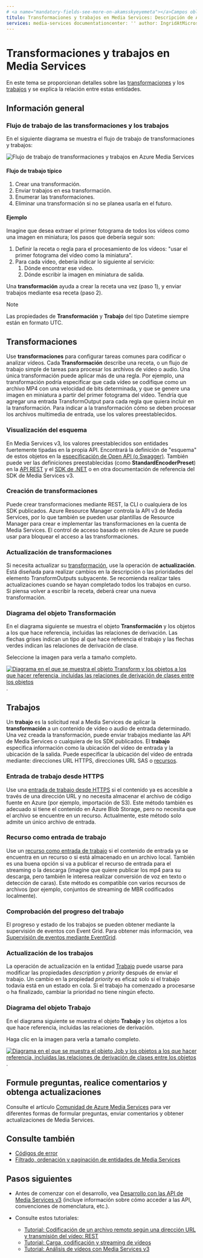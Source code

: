 ```yaml
---
# <a name="mandatory-fields-see-more-on-akamsskyeyemeta"></a>Campos obligatorios. Vea más información en aka.ms/skyeye/meta.
título: Transformaciones y trabajos en Media Services: Descripción de Azure Media Services: Las transformaciones describen las reglas para procesar los vídeos en Azure Media Services.
services: media-services documentationcenter: '' author: IngridAtMicrosoft manager: femila editor: '' ms.service: media-services ms.workload: ms.topic: conceptual ms.date: 03/22/2021 ms.author: inhenkel
---
```


# <a name="transforms-and-jobs-in-media-services"></a>Transformaciones y trabajos en Media Services

En este tema se proporcionan detalles sobre las [transformaciones](/rest/api/media/transforms) y los [trabajos](/rest/api/media/jobs) y se explica la relación entre estas entidades.

## <a name="overview"></a>Información general

### <a name="transformsjobs-workflow"></a>Flujo de trabajo de las transformaciones y los trabajos

En el siguiente diagrama se muestra el flujo de trabajo de transformaciones y trabajos:

![Flujo de trabajo de transformaciones y trabajos en Azure Media Services](./media/encoding/transforms-jobs.png)

#### <a name="typical-workflow"></a>Flujo de trabajo típico

1. Crear una transformación.
2. Enviar trabajos en esa transformación.
3. Enumerar las transformaciones.
4. Eliminar una transformación si no se planea usarla en el futuro.

#### <a name="example"></a>Ejemplo

Imagine que desea extraer el primer fotograma de todos los vídeos como una imagen en miniatura; los pasos que debería seguir son:

1. Definir la receta o regla para el procesamiento de los vídeos: "usar el primer fotograma del vídeo como la miniatura".
2. Para cada vídeo, debería indicar lo siguiente al servicio:
    1. Dónde encontrar ese vídeo.
    2. Dónde escribir la imagen en miniatura de salida.

Una **transformación** ayuda a crear la receta una vez (paso 1), y enviar trabajos mediante esa receta (paso 2).

> [!NOTE]
> Las propiedades de **Transformación** y **Trabajo** del tipo Datetime siempre están en formato UTC.

## <a name="transforms"></a>Transformaciones

Use **transformaciones** para configurar tareas comunes para codificar o analizar vídeos. Cada **Transformación** describe una receta, o un flujo de trabajo simple de tareas para procesar los archivos de vídeo o audio. Una única transformación puede aplicar más de una regla. Por ejemplo, una transformación podría especificar que cada vídeo se codifique como un archivo MP4 con una velocidad de bits determinada, y que se genere una imagen en miniatura a partir del primer fotograma del vídeo. Tendría que agregar una entrada TransformOutput para cada regla que quiera incluir en la transformación. Para indicar a la transformación cómo se deben procesar los archivos multimedia de entrada, use los valores preestablecidos.

### <a name="viewing-schema"></a>Visualización del esquema

En Media Services v3, los valores preestablecidos son entidades fuertemente tipadas en la propia API. Encontrará la definición de "esquema" de estos objetos en la [especificación de Open API (o Swagger)](https://github.com/Azure/azure-rest-api-specs/tree/master/specification/mediaservices/resource-manager/Microsoft.Media/stable/2018-07-01). También puede ver las definiciones preestablecidas (como **StandardEncoderPreset**) en la [API REST](/rest/api/media/transforms/createorupdate#standardencoderpreset) y el [SDK de .NET](/dotnet/api/microsoft.azure.management.media.models.standardencoderpreset) o en otra documentación de referencia del SDK de Media Services v3.

### <a name="creating-transforms"></a>Creación de transformaciones

Puede crear transformaciones mediante REST, la CLI o cualquiera de los SDK publicados. Azure Resource Manager controla la API v3 de Media Services, por lo que también se pueden usar plantillas de Resource Manager para crear e implementar las transformaciones en la cuenta de Media Services. El control de acceso basado en roles de Azure se puede usar para bloquear el acceso a las transformaciones.

### <a name="updating-transforms"></a>Actualización de transformaciones

Si necesita actualizar su [transformación](/rest/api/media/transforms), use la operación de **actualización**. Está diseñada para realizar cambios en la descripción o las prioridades del elemento TransformOutputs subyacente. Se recomienda realizar tales actualizaciones cuando se hayan completado todos los trabajos en curso. Si piensa volver a escribir la receta, deberá crear una nueva transformación.

### <a name="transform-object-diagram"></a>Diagrama del objeto Transformación

En el diagrama siguiente se muestra el objeto **Transformación** y los objetos a los que hace referencia, incluidas las relaciones de derivación. Las flechas grises indican un tipo al que hace referencia el trabajo y las flechas verdes indican las relaciones de derivación de clase.

Seleccione la imagen para verla a tamaño completo.  

[![Diagrama en el que se muestra el objeto Transform y los objetos a los que hacer referencia, incluidas las relaciones de derivación de clases entre los objetos](./media/api-diagrams/transform-small.png)](./media/api-diagrams/transform-large.png#lightbox).

## <a name="jobs"></a>Trabajos

Un **trabajo** es la solicitud real a Media Services de aplicar la **transformación** a un contenido de vídeo o audio de entrada determinado. Una vez creada la transformación, puede enviar trabajos mediante las API de Media Services o cualquiera de los SDK publicados. El **trabajo** especifica información como la ubicación del vídeo de entrada y la ubicación de la salida. Puede especificar la ubicación del vídeo de entrada mediante: direcciones URL HTTPS, direcciones URL SAS o [recursos](/rest/api/media/assets).  

### <a name="job-input-from-https"></a>Entrada de trabajo desde HTTPS

Use una [entrada de trabajo desde HTTPS](job-input-from-http-how-to.md) si el contenido ya es accesible a través de una dirección URL y no necesita almacenar el archivo de código fuente en Azure (por ejemplo, importación de S3). Este método también es adecuado si tiene el contenido en Azure Blob Storage, pero no necesita que el archivo se encuentre en un recurso. Actualmente, este método solo admite un único archivo de entrada.

### <a name="asset-as-job-input"></a>Recurso como entrada de trabajo

Use un [recurso como entrada de trabajo](job-input-from-local-file-how-to.md) si el contenido de entrada ya se encuentra en un recurso o si está almacenado en un archivo local. También es una buena opción si va a publicar el recurso de entrada para el streaming o la descarga (imagine que quiere publicar los mp4 para su descarga, pero también le interesa realizar conversión de voz en texto o detección de caras). Este método es compatible con varios recursos de archivos (por ejemplo, conjuntos de streaming de MBR codificados localmente).

### <a name="checking-job-progress"></a>Comprobación del progreso del trabajo

El progreso y estado de los trabajos se pueden obtener mediante la supervisión de eventos con Event Grid. Para obtener más información, vea [Supervisión de eventos mediante EventGrid](monitoring/job-state-events-cli-how-to.md).

### <a name="updating-jobs"></a>Actualización de los trabajos

La operación de actualización en la entidad [Trabajo](/rest/api/media/jobs) puede usarse para modificar las propiedades *description* y *priority* después de enviar el trabajo. Un cambio en la propiedad *priority* es eficaz solo si el trabajo todavía está en un estado en cola. Si el trabajo ha comenzado a procesarse o ha finalizado, cambiar la prioridad no tiene ningún efecto.

### <a name="job-object-diagram"></a>Diagrama del objeto Trabajo

En el diagrama siguiente se muestra el objeto **Trabajo** y los objetos a los que hace referencia, incluidas las relaciones de derivación.

Haga clic en la imagen para verla a tamaño completo.  

[![Diagrama en el que se muestra el objeto Job y los objetos a los que hacer referencia, incluidas las relaciones de derivación de clases entre los objetos](./media/api-diagrams/job-small.png)](./media/api-diagrams/job-large.png#lightbox).

## <a name="ask-questions-give-feedback-get-updates"></a>Formule preguntas, realice comentarios y obtenga actualizaciones

Consulte el artículo [Comunidad de Azure Media Services](media-services-community.md) para ver diferentes formas de formular preguntas, enviar comentarios y obtener actualizaciones de Media Services.

## <a name="see-also"></a>Consulte también

* [Códigos de error](/rest/api/media/jobs/get#joberrorcode)
* [Filtrado, ordenación y paginación de entidades de Media Services](filter-order-page-entitites-how-to.md)

## <a name="next-steps"></a>Pasos siguientes

- Antes de comenzar con el desarrollo, vea [Desarrollo con las API de Media Services v3](media-services-apis-overview.md) (incluye información sobre cómo acceder a las API, convenciones de nomenclatura, etc.).
- Consulte estos tutoriales:

    - [Tutorial: Codificación de un archivo remoto según una dirección URL y transmisión del vídeo: REST](stream-files-tutorial-with-rest.md)
    - [Tutorial: Carga, codificación y streaming de vídeos](stream-files-tutorial-with-api.md)
    - [Tutorial: Análisis de vídeos con Media Services v3](analyze-videos-tutorial.md)
